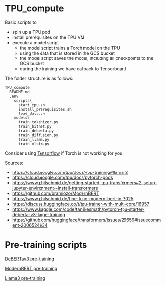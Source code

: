 # TPU_compute

Basic scripts to
* spin up a TPU pod
* install prerequisites on the TPU VM
* execute a model script
  * the model script trains a Torch model on the TPU
  * using the data that is stored in the GCS bucket
  * the model script saves the model, including all checkpoints to the GCS bucket
  * during the training we have callback to Tensorboard

The folder structure is as follows:
```
TPU_compute
  README.md
  .env
    scripts\
      start_tpu.sh
      install_prerequisites.sh
      load_data.sh
    models\
      train_tokenizer.py
      train_bitnet.py
      train_deberta.py
      train_diffusion.py
      train_llama.py
      train_xlstm.py
```

Consider using [Tensorflow](https://huggingface.co/blog/tf_tpu) if Torch is not working for you.

Sources:
* https://cloud.google.com/tpu/docs/v5p-training#llama_2
* https://cloud.google.com/tpu/docs/pytorch-pods
* https://www.philschmid.de/getting-started-tpu-transformers#2-setup-jupyter-environment--install-transformers
* https://github.com/bramiozo/ModernBERT
* https://www.philschmid.de/fine-tune-modern-bert-in-2025
* https://discuss.huggingface.co/t/tpu-trainer-with-multi-core/16957
* https://www.kaggle.com/code/tanlikesmath/pytorch-tpu-starter-deberta-v3-large-training
* https://github.com/huggingface/transformers/issues/29659#issuecomment-2006524634

# Pre-training scripts

[DeBERTav3 pre-training](https://github.com/microsoft/DeBERTa/tree/master/experiments/language_model)

[ModernBERT pre-training](https://github.com/AnswerDotAI/ModernBERT/tree/main)

[Llama3 pre-training](https://github.com/vvr-rao/Training-a-Mini-114M-Parameter-Llama-3-like-Model-from-Scratch/blob/main/model%20and%20training%20code/train.py)
